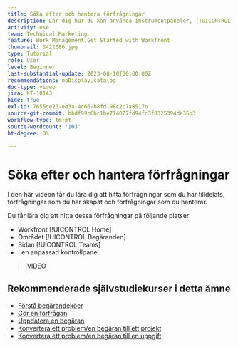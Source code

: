 ```yaml
---
title: Söka efter och hantera förfrågningar
description: Lär dig hur du kan använda instrumentpaneler, [!UICONTROL Hem], området [!UICONTROL Förfrågningar] och sidan [!UICONTROL Team] för att söka efter inkommande förfrågningar som gjorts via en frågekö.
activity: use
team: Technical Marketing
feature: Work Management,Get Started with Workfront
thumbnail: 3422686.jpg
type: Tutorial
role: User
level: Beginner
last-substantial-update: 2023-08-10T00:00:00Z
recommendations: noDisplay,catalog
doc-type: video
jira: KT-10143
hide: true
exl-id: 7655ce23-ee3a-4c66-b8fd-98c2c7a8517b
source-git-commit: bbdf99c6bc1be714077fd94fc3f8325394de36b3
workflow-type: tm+mt
source-wordcount: '103'
ht-degree: 0%

---
```


# Söka efter och hantera förfrågningar

I den här videon får du lära dig att hitta förfrågningar som du har tilldelats, förfrågningar som du har skapat och förfrågningar som du hanterar.

Du får lära dig att hitta dessa förfrågningar på följande platser:

* Workfront [!UICONTROL Home]
* Området [!UICONTROL Begäranden]
* Sidan [!UICONTROL Teams]
* I en anpassad kontrollpanel


>[!VIDEO](https://video.tv.adobe.com/v/3441658/?quality=12&learn=on&enablevpops=1&captions=swe)


## Rekommenderade självstudiekurser i detta ämne

* [Förstå begärandeköer](/help/manage-work/request-queues/understand-request-queues.md)
* [Gör en förfrågan](/help/manage-work/issues-requests/make-a-request.md)
* [Uppdatera en begäran](/help/manage-work/issues-requests/update-a-request.md)
* [Konvertera ett problem/en begäran till ett projekt](/help/manage-work/issues-requests/create-a-project-from-a-request.md)
* [Konvertera ett problem/en begäran till en uppgift](/help/manage-work/issues-requests/convert-issues-to-other-work-items.md)
